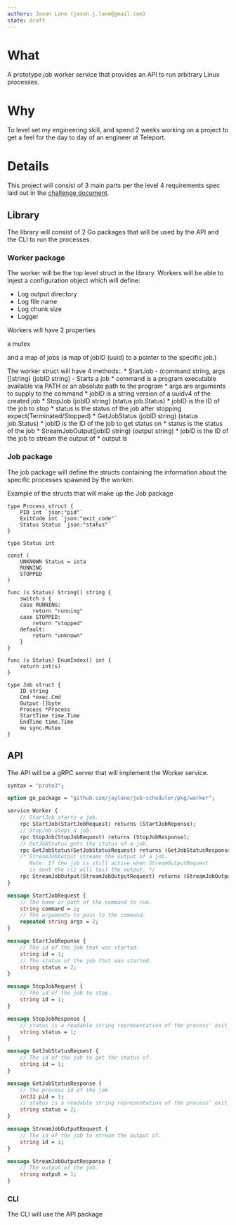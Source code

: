 ```yaml
---
authors: Jason Lane (jason.j.lane@gmail.com)
state: draft
---
```


# What

A prototype job worker service that provides an API to run arbitrary Linux processes.

# Why

To level set my engineering skill, and spend 2 weeks working on a project to get a feel for the day to day of an engineer at Teleport.

# Details

This project will consist of 3 main parts per the level 4 requirements spec laid out in the [challenge document](https://github.com/gravitational/careers/blob/main/challenges/systems/challenge-1.md).

## Library

The library will consist of 2 Go packages that will be used by the API and the CLI to run the processes.

### Worker package

The worker will be the top level struct in the library. Workers will be able to injest a configuration object which will define:
* Log output directory
* Log file name
* Log chunk size
* Logger

Workers will have 2 properties

a mutex

and a map of jobs (a map of jobID (uuid) to a pointer to the specific job.)

The worker struct will have 4 methods:.
    * StartJob - (command string, args []string) (jobID string) - Starts a job 
      * command is a program executable available via PATH or an absolute path to the program 
      * args are arguments to supply to the command
      * jobID is a string version of a uuidv4 of the created job
    * StopJob (jobID string) (status job.Status)
      * jobID is the ID of the job to stop
      * status is the status of the job after stopping expect(Terminated/Stopped)
    * GetJobStatus (jobID string) (status job.Status)
      * jobID is the ID of the job to get status on
      * status is the status of the job 
    * StreamJobOutput(jobID string) (output string)
      * jobID is the ID of the job to stream the output of
      * output is 

### Job package

The job package will define the structs containing the information about the specific processes spawned by the worker.

Example of the structs that will make up the Job package

```golang
type Process struct {
	PID int `json:"pid"`
	ExitCode int `json:"exit_code"`
	Status Status `json:"status"`
}

type Status int

const (
	UNKNOWN Status = iota
	RUNNING
	STOPPED
)

func (s Status) String() string {
	switch s {
	case RUNNING:
		return "running"
	case STOPPED:
		return "stopped"
	default:
		return "unknown"
	}
}

func (s Status) EnumIndex() int {
	return int(s)
}

type Job struct {
    ID string 
    Cmd *exec.Cmd 
    Output []byte
    Process *Process
    StartTime time.Time
    EndTime time.Time
    mu sync.Mutex
}
```

## API
The API will be a gRPC server that will implement the Worker service.

```protobuf
syntax = "proto3";

option go_package = "github.com/jaylane/job-scheduler/pkg/worker";

service Worker {
    // StartJob starts a job.
    rpc StartJob(StartJobRequest) returns (StartJobReponse);
    // StopJob stops a job.
    rpc StopJob(StopJobRequest) returns (StopJobResponse);
    // GetJobStatus gets the status of a job.
    rpc GetJobStatus(GetJobStatusRequest) returns (GetJobStatusResponse);
    /* StreamJobOutput streams the output of a job.
       Note: If the job is still active when StreamOutputRequest 
       is sent the cli will tail the output. */ 
    rpc StreamJobOutput(StreamJobOutputRequest) returns (StreamJobOutputResponse);
}

message StartJobRequest {
    // The name or path of the command to run.
    string command = 1;
    // The arguments to pass to the command.
    repeated string args = 2;
}

message StartJobReponse {
    // The id of the job that was started.
    string id = 1;
    // The status of the job that was started.
    string status = 2;
}

message StopJobRequest {
    // The id of the job to stop.
    string id = 1;
}

message StopJobResponse {
    // status is a readable string representation of the process' exit_code
    string status = 1;
}

message GetJobStatusRequest {
    // The id of the job to get the status of.
    string id = 1;
}

message GetJobStatusResponse {  
    // The process id of the job
    int32 pid = 1;
    // status is a readable string representation of the process' exit_code
    string status = 2;
}

message StreamJobOutputRequest {
    // The id of the job to stream the output of.
    string id = 1;
}

message StreamJobOutputResponse {
    // The output of the job.
    string output = 1;
}


```

### CLI
The CLI will use the API package







